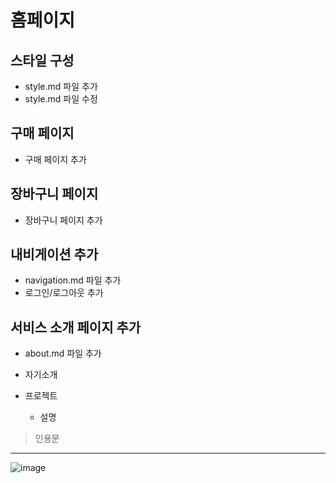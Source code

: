 # 홈페이지

## 스타일 구성
- style.md 파일 추가
- style.md 파일 수정

## 구매 페이지
- 구매 페이지 추가
## 장바구니 페이지
- 장바구니 페이지 추가
## 내비게이션 추가
- navigation.md 파일 추가
- 로그인/로그아웃 추가
## 서비스 소개 페이지 추가
- about.md 파일 추가

- 자기소개
- 프로젝트
    - 설명
> 인용문
---
![image](https://github.com/user-attachments/assets/68995023-c46d-444d-8106-a2f460d3eb07)
